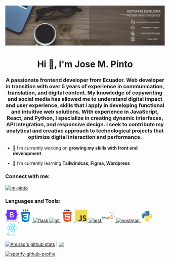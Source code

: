 ![UkuJoeMP (1)](https://github.com/UkuJoeMP/UkuJoeMP/blob/main/LinkedIn%20Banner%20ENG.png)
<h1 align="center">Hi 👋, I'm Jose M. Pinto</h1>
<h3 align="center">A passionate frontend developer from Ecuador. Web developer in transition with over 5 years of experience in communication, translation, and digital content. My knowledge of copywriting and social media has allowed me to understand digital impact and user experience, skills that I apply in developing functional and intuitive web solutions. With experience in JavaScript, React, and Python, I specialize in creating dynamic interfaces, API integration, and responsive design. I seek to contribute my analytical and creative approach to technological projects that optimize digital interaction and performance.</h3>

- 🔭 I’m currently working on **growing my skills with front end development**

- 🌱 I’m currently learning **Tailwindcss, Figma, Wordpress**

<h3 align="left">Connect with me:</h3>
<p align="left">
<a href="https://linkedin.com/in/jm-pinto" target="blank"><img align="center" src="https://raw.githubusercontent.com/rahuldkjain/github-profile-readme-generator/master/src/images/icons/Social/linked-in-alt.svg" alt="jm-pinto" height="30" width="40" /></a>
</p>

<h3 align="left">Languages and Tools:</h3>
<p align="left"> <a href="https://getbootstrap.com" target="_blank" rel="noreferrer"> <img src="https://raw.githubusercontent.com/devicons/devicon/master/icons/bootstrap/bootstrap-plain-wordmark.svg" alt="bootstrap" width="40" height="40"/> </a> <a href="https://www.w3schools.com/css/" target="_blank" rel="noreferrer"> <img src="https://raw.githubusercontent.com/devicons/devicon/master/icons/css3/css3-original-wordmark.svg" alt="css3" width="40" height="40"/> </a> <a href="https://flask.palletsprojects.com/" target="_blank" rel="noreferrer"> <img src="https://www.vectorlogo.zone/logos/pocoo_flask/pocoo_flask-icon.svg" alt="flask" width="40" height="40"/> </a> <a href="https://git-scm.com/" target="_blank" rel="noreferrer"> <img src="https://www.vectorlogo.zone/logos/git-scm/git-scm-icon.svg" alt="git" width="40" height="40"/> </a> <a href="https://www.w3.org/html/" target="_blank" rel="noreferrer"> <img src="https://raw.githubusercontent.com/devicons/devicon/master/icons/html5/html5-original-wordmark.svg" alt="html5" width="40" height="40"/> </a> <a href="https://developer.mozilla.org/en-US/docs/Web/JavaScript" target="_blank" rel="noreferrer"> <img src="https://raw.githubusercontent.com/devicons/devicon/master/icons/javascript/javascript-original.svg" alt="javascript" width="40" height="40"/> </a> <a href="https://jestjs.io" target="_blank" rel="noreferrer"> <img src="https://www.vectorlogo.zone/logos/jestjsio/jestjsio-icon.svg" alt="jest" width="40" height="40"/> </a> <a href="https://www.mysql.com/" target="_blank" rel="noreferrer"> <img src="https://raw.githubusercontent.com/devicons/devicon/master/icons/mysql/mysql-original-wordmark.svg" alt="mysql" width="40" height="40"/> </a> <a href="https://postman.com" target="_blank" rel="noreferrer"> <img src="https://www.vectorlogo.zone/logos/getpostman/getpostman-icon.svg" alt="postman" width="40" height="40"/> </a> <a href="https://www.python.org" target="_blank" rel="noreferrer"> <img src="https://raw.githubusercontent.com/devicons/devicon/master/icons/python/python-original.svg" alt="python" width="40" height="40"/> </a> <a href="https://reactjs.org/" target="_blank" rel="noreferrer"> <img src="https://raw.githubusercontent.com/devicons/devicon/master/icons/react/react-original-wordmark.svg" alt="react" width="40" height="40"/> </a> </p>

<a href="https://github.com/UkuJoeMP/github-readme-stats"><img align="center" src="https://github-readme-stats.vercel.app/api?username=ukujoemp&show_icons=true&include_all_commits=true&theme=buefy&hide_border=true" alt="Anurag's github stats" /></a> | <a href="https://github.com/UkuJoeMP/github-readme-stats"><img align="center" src="https://github-readme-stats.vercel.app/api/top-langs/?username=ukujoemp&layout=compact&theme=buefy&hide_border=true" /></a>

[![spotify-github-profile](https://spotify-github-profile.kittinanx.com/api/view?uid=mrzeusmp&cover_image=true&theme=default&show_offline=false&background_color=121212&interchange=false)](https://github.com/kittinan/spotify-github-profile)
